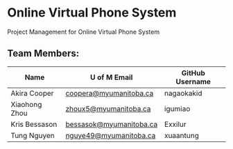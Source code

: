 # Online Virtual Phone System
Project Management for Online Virtual Phone System


## Team Members:

| Name             | U of M Email            | GitHub Username |
|------------------|-------------------------|-----------------|
| Akira Cooper     | coopera@myumanitoba.ca  | nagaokakid      |
| Xiaohong Zhou    | zhoux5@myumanitoba.ca   | igumiao         |
| Kris Bessason    | bessasok@myumanitoba.ca | Exxilur         |
| Tung Nguyen      | nguye49@myumanitoba.ca  | xuaantung       |
